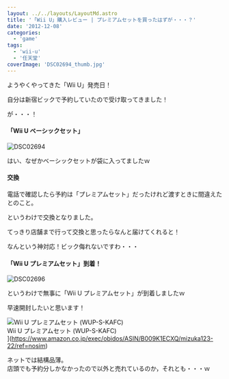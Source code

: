 ```yaml
---
layout: ../../layouts/LayoutMd.astro
title: '「Wii U」購入レビュー | プレミアムセットを買ったはずが・・・？'
date: '2012-12-08'
categories:
  - 'game'
tags:
  - 'wii-u'
  - '任天堂'
coverImage: 'DSC02694_thumb.jpg'
---
```


ようやくやってきた「Wii U」発売日！

自分は新宿ビックで予約していたので受け取ってきました！

が・・・！

#### 「Wii U ベーシックセット」

![DSC02694](/archive/images/DSC02694_thumb.jpg 'DSC02694')

はい、なぜかベーシックセットが袋に入ってましたｗ

#### 交換

電話で確認したら予約は「プレミアムセット」だったけれど渡すときに間違えたとのこと。

というわけで交換となりました。

てっきり店舗まで行って交換と思ったらなんと届けてくれると！

なんという神対応！ビック侮れないですわ・・・

#### 「Wii U プレミアムセット」到着！

![DSC02696](/archive/images/DSC02696_thumb.jpg 'DSC02696')

というわけで無事に「Wii U プレミアムセット」が到着しましたｗ

早速開封したいと思います！

![Wii U プレミアムセット (WUP-S-KAFC)](/archive/images/416M011NOXL._SL160_.jpg)  
Wii U プレミアムセット (WUP-S-KAFC)  
](https://www.amazon.co.jp/exec/obidos/ASIN/B009K1ECXQ/mizuka123-22/ref=nosim)

ネットでは結構品薄。  
店頭でも予約分しかなかったので以外と売れているのか，それとも・・・ｗ
